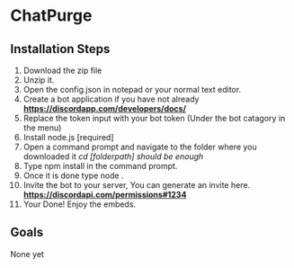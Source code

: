 # ChatPurge

## Installation Steps
1. Download the zip file
2. Unzip it.
3. Open the config.json in notepad or your normal text editor.
4. Create a bot application if you have not already **https://discordapp.com/developers/docs/**
5. Replace the token input with your bot token (Under the bot catagory in the menu)
6. Install node.js [required]
7. Open a command prompt and navigate to the folder where you downloaded it *cd [folderpath] should be enough*
8. Type npm install in the command prompt.
9. Once it is done type node .
10. Invite the bot to your server, You can generate an invite here. **https://discordapi.com/permissions#1234**
11. Your Done! Enjoy the embeds.

## Goals
None yet
